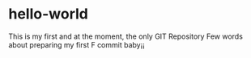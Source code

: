 # hello-world
This is my first and at the moment, the only GIT Repository
Few words about preparing my first F commit baby¡¡ 
